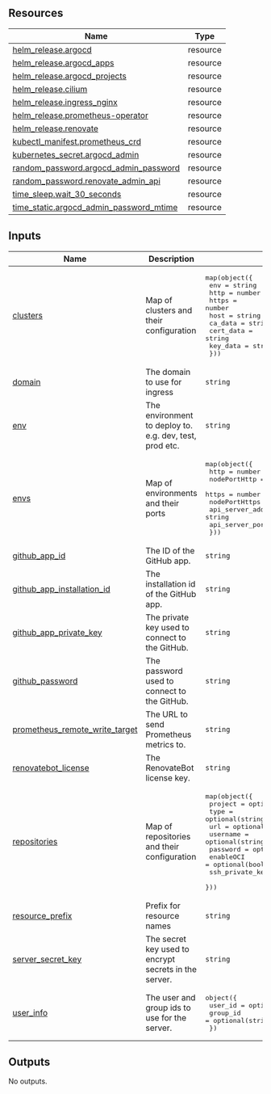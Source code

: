 <!-- BEGIN_TF_DOCS -->
## Resources

| Name | Type |
|------|------|
| [helm_release.argocd](https://registry.terraform.io/providers/hashicorp/helm/2.16.1/docs/resources/release) | resource |
| [helm_release.argocd_apps](https://registry.terraform.io/providers/hashicorp/helm/2.16.1/docs/resources/release) | resource |
| [helm_release.argocd_projects](https://registry.terraform.io/providers/hashicorp/helm/2.16.1/docs/resources/release) | resource |
| [helm_release.cilium](https://registry.terraform.io/providers/hashicorp/helm/2.16.1/docs/resources/release) | resource |
| [helm_release.ingress_nginx](https://registry.terraform.io/providers/hashicorp/helm/2.16.1/docs/resources/release) | resource |
| [helm_release.prometheus-operator](https://registry.terraform.io/providers/hashicorp/helm/2.16.1/docs/resources/release) | resource |
| [helm_release.renovate](https://registry.terraform.io/providers/hashicorp/helm/2.16.1/docs/resources/release) | resource |
| [kubectl_manifest.prometheus_crd](https://registry.terraform.io/providers/alekc/kubectl/2.1.3/docs/resources/manifest) | resource |
| [kubernetes_secret.argocd_admin](https://registry.terraform.io/providers/hashicorp/kubernetes/2.33.0/docs/resources/secret) | resource |
| [random_password.argocd_admin_password](https://registry.terraform.io/providers/hashicorp/random/latest/docs/resources/password) | resource |
| [random_password.renovate_admin_api](https://registry.terraform.io/providers/hashicorp/random/latest/docs/resources/password) | resource |
| [time_sleep.wait_30_seconds](https://registry.terraform.io/providers/hashicorp/time/latest/docs/resources/sleep) | resource |
| [time_static.argocd_admin_password_mtime](https://registry.terraform.io/providers/hashicorp/time/latest/docs/resources/static) | resource |

## Inputs

| Name | Description | Type | Default | Required |
|------|-------------|------|---------|:--------:|
| <a name="input_clusters"></a> [clusters](#input\_clusters) | Map of clusters and their configuration | <pre>map(object({<br/>    env       = string<br/>    http      = number<br/>    https     = number<br/>    host      = string<br/>    ca_data   = string<br/>    cert_data = string<br/>    key_data  = string<br/>  }))</pre> | `{}` | no |
| <a name="input_domain"></a> [domain](#input\_domain) | The domain to use for ingress | `string` | `"127.0.0.1.nip.io"` | no |
| <a name="input_env"></a> [env](#input\_env) | The environment to deploy to. e.g. dev, test, prod etc. | `string` | n/a | yes |
| <a name="input_envs"></a> [envs](#input\_envs) | Map of environments and their ports | <pre>map(object({<br/>    http               = number<br/>    nodePortHttp       = number<br/>    https              = number<br/>    nodePortHttps      = number<br/>    api_server_address = string<br/>    api_server_port    = number<br/>  }))</pre> | n/a | yes |
| <a name="input_github_app_id"></a> [github\_app\_id](#input\_github\_app\_id) | The ID of the GitHub app. | `string` | `""` | no |
| <a name="input_github_app_installation_id"></a> [github\_app\_installation\_id](#input\_github\_app\_installation\_id) | The installation id of the GitHub app. | `string` | `""` | no |
| <a name="input_github_app_private_key"></a> [github\_app\_private\_key](#input\_github\_app\_private\_key) | The private key used to connect to the GitHub. | `string` | `""` | no |
| <a name="input_github_password"></a> [github\_password](#input\_github\_password) | The password used to connect to the GitHub. | `string` | `""` | no |
| <a name="input_prometheus_remote_write_target"></a> [prometheus\_remote\_write\_target](#input\_prometheus\_remote\_write\_target) | The URL to send Prometheus metrics to. | `string` | `""` | no |
| <a name="input_renovatebot_license"></a> [renovatebot\_license](#input\_renovatebot\_license) | The RenovateBot license key. | `string` | `""` | no |
| <a name="input_repositories"></a> [repositories](#input\_repositories) | Map of repositories and their configuration | <pre>map(object({<br/>    project         = optional(string, "")<br/>    type            = optional(string, "")<br/>    url             = optional(string, "")<br/>    username        = optional(string, "")<br/>    password        = optional(string, "")<br/>    enableOCI       = optional(bool, false)<br/>    ssh_private_key = optional(string, "")<br/>  }))</pre> | `{}` | no |
| <a name="input_resource_prefix"></a> [resource\_prefix](#input\_resource\_prefix) | Prefix for resource names | `string` | `"k8s"` | no |
| <a name="input_server_secret_key"></a> [server\_secret\_key](#input\_server\_secret\_key) | The secret key used to encrypt secrets in the server. | `string` | `""` | no |
| <a name="input_user_info"></a> [user\_info](#input\_user\_info) | The user and group ids to use for the server. | <pre>object({<br/>    user_id  = optional(string, "1001")<br/>    group_id = optional(string, "2001")<br/>  })</pre> | `{}` | no |

## Outputs

No outputs.
<!-- END_TF_DOCS -->
